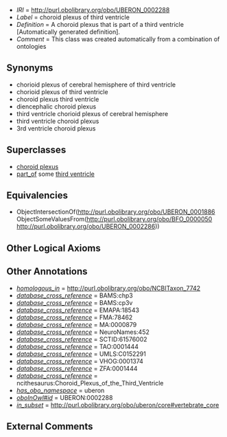  * *IRI* = http://purl.obolibrary.org/obo/UBERON_0002288
 * *Label* = choroid plexus of third ventricle
 * *Definition* = A choroid plexus that is part of a third ventricle [Automatically generated definition].
 * *Comment* = This class was created automatically from a combination of ontologies

## Synonyms

 * chorioid plexus of cerebral hemisphere of third ventricle
 * chorioid plexus of third ventricle
 * choroid plexus third ventricle
 * diencephalic choroid plexus 
 * third ventricle chorioid plexus of cerebral hemisphere
 * third ventricle choroid plexus
 * 3rd ventricle choroid plexus

## Superclasses

 * [choroid plexus](../../UBERON/86/UBERON_0001886.md)
 * [part_of](../../BFO/50/BFO_0000050.md) some [third ventricle](../../UBERON/86/UBERON_0002286.md)

## Equivalencies

 * ObjectIntersectionOf(<http://purl.obolibrary.org/obo/UBERON_0001886> ObjectSomeValuesFrom(<http://purl.obolibrary.org/obo/BFO_0000050> <http://purl.obolibrary.org/obo/UBERON_0002286>))

## Other Logical Axioms


## Other Annotations

 * *[homologous_in](../../core#homologous/in/core#homologous_in.md)* = http://purl.obolibrary.org/obo/NCBITaxon_7742
 * *[database_cross_reference](../../ef/oboInOwl#hasDbXref.md)* = BAMS:chp3
 * *[database_cross_reference](../../ef/oboInOwl#hasDbXref.md)* = BAMS:cp3v
 * *[database_cross_reference](../../ef/oboInOwl#hasDbXref.md)* = EMAPA:18543
 * *[database_cross_reference](../../ef/oboInOwl#hasDbXref.md)* = FMA:78462
 * *[database_cross_reference](../../ef/oboInOwl#hasDbXref.md)* = MA:0000879
 * *[database_cross_reference](../../ef/oboInOwl#hasDbXref.md)* = NeuroNames:452
 * *[database_cross_reference](../../ef/oboInOwl#hasDbXref.md)* = SCTID:61576002
 * *[database_cross_reference](../../ef/oboInOwl#hasDbXref.md)* = TAO:0001444
 * *[database_cross_reference](../../ef/oboInOwl#hasDbXref.md)* = UMLS:C0152291
 * *[database_cross_reference](../../ef/oboInOwl#hasDbXref.md)* = VHOG:0001374
 * *[database_cross_reference](../../ef/oboInOwl#hasDbXref.md)* = ZFA:0001444
 * *[database_cross_reference](../../ef/oboInOwl#hasDbXref.md)* = ncithesaurus:Choroid_Plexus_of_the_Third_Ventricle
 * *[has_obo_namespace](../../ce/oboInOwl#hasOBONamespace.md)* = uberon
 * *[oboInOwl#id](../../id/oboInOwl#id.md)* = UBERON:0002288
 * *[in_subset](../../et/oboInOwl#inSubset.md)* = http://purl.obolibrary.org/obo/uberon/core#vertebrate_core

## External Comments

